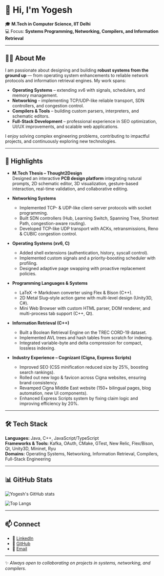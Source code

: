 # 👋 Hi, I'm Yogesh  

🎓 **M.Tech in Computer Science, IIT Delhi**  
💻 Focus: **Systems Programming, Networking, Compilers, and Information Retrieval**  

---

## 👨‍💻 About Me  

I am passionate about designing and building **robust systems from the ground up** — from operating system enhancements to reliable network protocols and information retrieval engines. My work spans:  

- **Operating Systems** – extending xv6 with signals, schedulers, and memory management.  
- **Networking** – implementing TCP/UDP-like reliable transport, SDN controllers, and congestion control.  
- **Compilers & Tools** – building custom parsers, interpreters, and schematic editors.  
- **Full-Stack Development** – professional experience in SEO optimization, UI/UX improvements, and scalable web applications.  

I enjoy solving complex engineering problems, contributing to impactful projects, and continuously exploring new technologies.  

---

## 🔑 Highlights  

- **M.Tech Thesis – Thought2Design**  
  Designed an interactive **PCB design platform** integrating natural prompts, 2D schematic editor, 3D visualization, gesture-based interaction, real-time validation, and collaborative editing.  

- **Networking Systems**  
  - Implemented TCP- & UDP-like client-server protocols with socket programming.  
  - Built SDN controllers (Hub, Learning Switch, Spanning Tree, Shortest Path, congestion-aware routing).  
  - Developed TCP-like UDP transport with ACKs, retransmissions, Reno & CUBIC congestion control.  

- **Operating Systems (xv6, C)**  
  - Added shell extensions (authentication, history, syscall control).  
  - Implemented custom signals and a priority-boosting scheduler with profiling.  
  - Designed adaptive page swapping with proactive replacement policies.  

- **Programming Languages & Systems**  
  - LaTeX → Markdown converter using Flex & Bison (C++).  
  - 2D Metal Slug–style action game with multi-level design (Unity3D, C#).  
  - Mini Web Browser with custom HTML parser, DOM renderer, and multi-process tab support (C++, Qt).  

- **Information Retrieval (C++)**  
  - Built a Boolean Retrieval Engine on the TREC CORD-19 dataset.  
  - Implemented AVL trees and hash tables from scratch for indexing.  
  - Integrated variable-byte and delta compression for compact, lossless indexing.  

- **Industry Experience – Cognizant (Cigna, Express Scripts)**  
  - Improved SEO (CSS minification reduced size by 25%, boosting search rankings).  
  - Rolled out new logo & favicon across Cigna websites, ensuring brand consistency.  
  - Revamped Cigna Middle East website (150+ bilingual pages, blog automation, new UI components).  
  - Enhanced Express Scripts system by fixing claim logic and improving efficiency by 20%.  

---

## 🛠 Tech Stack  

**Languages:** Java, C++, JavaScript/TypeScript  
**Frameworks & Tools:** Kafka, OAuth, CMake, GTest, New Relic, Flex/Bison, Qt, Unity3D, Mininet, Ryu  
**Domains:** Operating Systems, Networking, Information Retrieval, Compilers, Full-Stack Engineering  

---

## 📊 GitHub Stats  

![Yogesh's GitHub stats](https://github-readme-stats.vercel.app/api?username=<your-username>&show_icons=true&theme=tokyonight)  

![Top Langs](https://github-readme-stats.vercel.app/api/top-langs/?username=<your-username>&layout=compact&theme=tokyonight)  

---

## 📫 Connect  

- 🔗 [LinkedIn](#)  
- 🐙 [GitHub](#)  
- 📧 [Email](#)  

---

✨ *Always open to collaborating on projects in systems, networking, and compilers.*  
